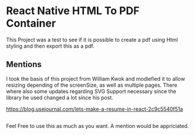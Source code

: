 # React Native HTML To PDF Container

This Project was a test to see if it is possible to create a pdf using Html styling and then export this as a pdf.

## Mentions
I took the basis of this project from William Kwok and modiefied it to allow resizing depending of the screenSize, as well as multiple pages.
There where also some updates regarding SVG Support necessary since the library he used changed a lot since his post.

https://blog.usejournal.com/lets-make-a-resume-in-react-2c9c5540f51a

## 
Feel Free to use this as much as you want. A mention would be appriciated.
